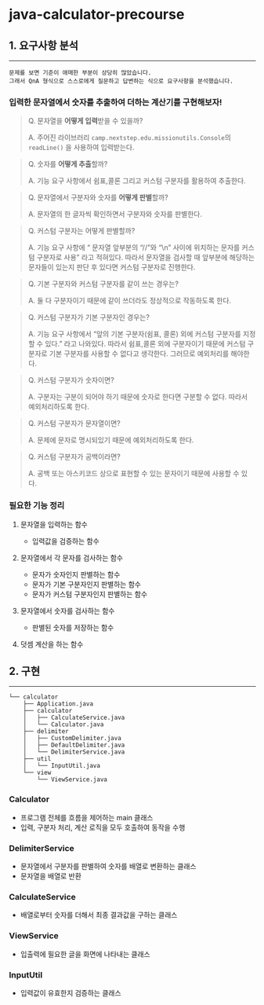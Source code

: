 # java-calculator-precourse

## 1. 요구사항 분석

---

```text
문제를 보면 기준이 애매한 부분이 상당히 많았습니다. 
그래서 QnA 형식으로 스스로에게 질문하고 답변하는 식으로 요구사항을 분석했습니다. 
```

### **입력한 문자열에서 숫자를 추출하여 더하는 계산기를 구현해보자!**

> Q. 문자열을 **어떻게 입력**받을 수 있을까?
>
>A. 주어진 라이브러리 `camp.nextstep.edu.missionutils.Console`의`readLine()` 을 사용하여 입력받는다.


> Q. 숫자를 **어떻게 추출**할까?
>
>A. 기능 요구 사항에서 쉼표,콜론 그리고 커스텀 구분자를 활용하여 추출한다.

> Q. 문자열에서 구분자와 숫자를 **어떻게 판별**할까?
>
>A. 문자열의 한 글자씩 확인하면서 구분자와 숫자를 판별한다.

> Q. 커스텀 구분자는 어떻게 판별할까?
>
>A. 기능 요구 사항에 “ 문자열 앞부분의 “//”와 “\n” 사이에 위치하는 문자를 커스텀 구분자로 사용” 라고 적혀있다. 따라서 문자열을 검사할 때 앞부분에 해당하는 문자들이 있는지 판단 후 있다면 커스텀
> 구분자로 진행한다.

> Q. 기본 구분자와 커스텀 구분자를 같이 쓰는 경우는?
>
>A. 둘 다 구분자이기 때문에 같이 쓰더라도 정상적으로 작동하도록 한다.

> Q. 커스텀 구분자가 기본 구분자인 경우는?
>
>A. 기능 요구 사항에서 “앞의 기본 구분자(쉼표, 콜론) 외에 커스텀 구분자를 지정할 수 있다.” 라고 나와있다. 따라서 쉼표,콜론 외에 구분자이기 때문에 커스텀 구분자로 기본 구분자를 사용할 수 없다고
> 생각한다.
> 그러므로 예외처리를 해야한다.

> Q. 커스텀 구분자가 숫자이면?
>
>A. 구분자는 구분이 되어야 하기 때문에 숫자로 한다면 구분할 수 없다. 따라서 예외처리하도록 한다.

> Q. 커스텀 구분자가 문자열이면?
>
>A. 문제에 문자로 명시되있기 때문에 예외처리하도록 한다.

> Q. 커스텀 구분자가 공백이라면?
>
>A. 공백 또는 아스키코드 상으로 표현할 수 있는 문자이기 때문에 사용할 수 있다.

### 필요한 기능 정리

1. 문자열을 입력하는 함수
    - 입력값을 검증하는 함수


2. 문자열에서 각 문자를 검사하는 함수
    - 문자가 숫자인지 판별하는 함수
    - 문자가 기본 구분자인지 판별하는 함수
    - 문자가 커스텀 구분자인지 판별하는 함수


3. 문자열에서 숫자를 검사하는 함수
    - 판별된 숫자를 저장하는 함수


4. 덧셈 계산을 하는 함수

## 2. 구현

---

```text
└── calculator
    ├── Application.java
    ├── calculator
    │   ├── CalculateService.java
    │   └── Calculator.java
    ├── delimiter
    │   ├── CustomDelimiter.java
    │   ├── DefaultDelimiter.java
    │   └── DelimiterService.java
    ├── util
    │   └── InputUtil.java
    └── view
        └── ViewService.java

```

### Calculator

- 프로그램 전체를 흐름을 제어하는 main 클래스
- 입력, 구분자 처리, 계산 로직을 모두 호출하여 동작을 수행

### DelimiterService

- 문자열에서 구분자를 판별하여 숫자를 배열로 변환하는 클래스
- 문자열을 배열로 반환

### CalculateService

- 배열로부터 숫자를 더해서 최종 결과값을 구하는 클래스

### ViewService

- 입출력에 필요한 글을 화면에 나타내는 클래스

### InputUtil

- 입력값이 유효한지 검증하는 클래스
